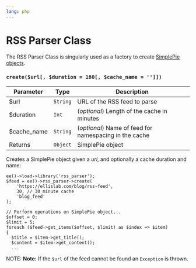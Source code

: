 ```yaml
---
lang: php
---
```


<!--
    This source file is part of the open source project
    ExpressionEngine User Guide (https://github.com/ExpressionEngine/ExpressionEngine-User-Guide)

    @link      https://expressionengine.com/
    @copyright Copyright (c) 2003-2020, Packet Tide, LLC (https://packettide.com)
    @license   https://expressionengine.com/license Licensed under Apache License, Version 2.0
-->

# RSS Parser Class

The RSS Parser Class is singularly used as a factory to create [SimplePie objects](http://simplepie.org/api/class-SimplePie.html).

### `create($url[, $duration = 180[, $cache_name = '']])`

| Parameter    | Type     | Description                                            |
| ------------ | -------- | ------------------------------------------------------ |
| \$url        | `String` | URL of the RSS feed to parse                           |
| \$duration   | `Int`    | (_optional_) Length of the cache in minutes            |
| \$cache_name | `String` | (_optional_) Name of feed for namespacing in the cache |
| Returns      | `Object` | SimplePie object                                       |

Creates a SimplePie object given a _url_, and optionally a cache duration and name:

    ee()->load->library('rss_parser');
    $feed = ee()->rss_parser->create(
        'https://ellislab.com/blog/rss-feed',
        30, // 30 minute cache
        'blog_feed'
    );

    // Perform operations on SimplePie object...
    $offset = 0;
    $limit = 5;
    foreach ($feed->get_items($offset, $limit) as $index => $item)
    {
      $title = $item->get_title();
      $content = $item->get_content();
      ...

NOTE: **Note:** If the `$url` of the feed cannot be found an `Exception` is thrown.
